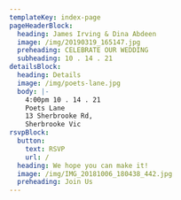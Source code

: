 ```yaml
---
templateKey: index-page
pageHeaderBlock:
  heading: James Irving & Dina Abdeen
  image: /img/20190319_165147.jpg
  preheading: CELEBRATE OUR WEDDING
  subheading: 10 . 14 . 21
detailsBlock:
  heading: Details
  image: /img/poets-lane.jpg
  body: |-
    4:00pm 10 . 14 . 21
    Poets Lane
    13 Sherbrooke Rd, 
    Sherbrooke Vic
rsvpBlock:
  button:
    text: RSVP
    url: /
  heading: We hope you can make it!
  image: /img/IMG_20181006_180438_442.jpg
  preheading: Join Us
---
```



